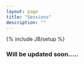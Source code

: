 ```yaml
---
layout: page
title: "Sessions"
description: ""
---
```

{% include JB/setup %}

### Will be updated soon.....
